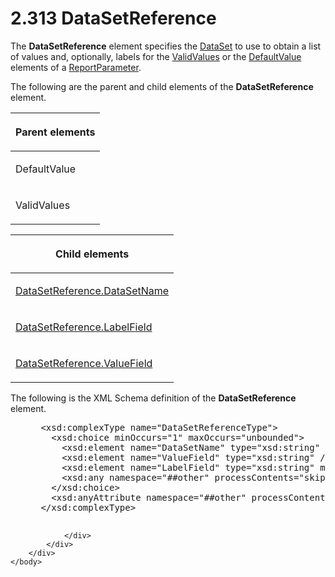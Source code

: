 <html dir="LTR" xmlns:mshelp="http://msdn.microsoft.com/mshelp" xmlns:ddue="http://ddue.schemas.microsoft.com/authoring/2003/5" xmlns:xlink="http://www.w3.org/1999/xlink" xmlns:tool="http://www.microsoft.com/tooltip">
    <head>
        <meta http-equiv="Content-Type" content="text/html; CHARSET=utf-8"></meta>
        <meta name="save" content="history"></meta>
        <title>2.313 DataSetReference</title>
        <xml>
            <mshelp:toctitle title="2.313 DataSetReference"></mshelp:toctitle>
            <mshelp:rltitle title="[MS-RDL]: DataSetReference"></mshelp:rltitle>
            <mshelp:keyword index="A" term="14445914-fcf4-4801-9768-5031c042097b"></mshelp:keyword>
            <mshelp:attr name="DCSext.ContentType" value="open specification"></mshelp:attr>
            <mshelp:attr name="AssetID" value="14445914-fcf4-4801-9768-5031c042097b"></mshelp:attr>
            <mshelp:attr name="TopicType" value="kbRef"></mshelp:attr>
            <mshelp:attr name="DCSext.Title" value="[MS-RDL]: DataSetReference" />
        </xml>
    </head>
    <body>
        <div id="header">
            <h1 class="heading">2.313 DataSetReference</h1>
        </div>
        <div id="mainSection">
            <div id="mainBody">
                <div id="allHistory" class="saveHistory"></div>
                <div id="sectionSection0" class="section" name="collapseableSection">
                    

<p>The <b>DataSetReference</b> element specifies the <a href="a14782b0-2e2f-4305-83a3-3de3fd750b6a.md">DataSet</a> to use to obtain a
list of values and, optionally, labels for the <a href="241ed24f-ce24-46dd-963a-734fdba1532c.md">ValidValues</a> or the <a href="c3ccf500-98a5-438c-8e4f-fc5cc4b8d508.md">DefaultValue</a> elements of a
<a href="7c3f4c83-9172-48db-94c1-693295c5d623.md">ReportParameter</a>.</p>

<p>The following are the parent and child elements of the <b>DataSetReference</b>
element.</p>

<table>
 <thead>
  <tr>
   <th>
   <p>Parent elements</p>
   </th>
  </tr>
 </thead>
 <tr>
  <td>
  <p>DefaultValue</p>
  </td>
 </tr>
 <tr>
  <td>
  <p>ValidValues</p>
  </td>
 </tr>
</table>

<p> </p>

<table>
 <thead>
  <tr>
   <th>
   <p>Child elements</p>
   </th>
  </tr>
 </thead>
 <tr>
  <td>
  <p><a href="819189ab-6aae-4ab3-9089-b27efaa860cb.md">DataSetReference.DataSetName</a>
  </p>
  </td>
 </tr>
 <tr>
  <td>
  <p><a href="54674aa8-a11d-4a94-96b8-a0074707324c.md">DataSetReference.LabelField</a>
  </p>
  </td>
 </tr>
 <tr>
  <td>
  <p><a href="f16d331e-31e7-4f4b-82aa-e1315ce00a2c.md">DataSetReference.ValueField</a>
  </p>
  </td>
 </tr>
</table>

<p>The following is the XML Schema definition of the <b>DataSetReference</b>
element.</p>

<dl>
<dd>
<div><pre> &lt;xsd:complexType name=&quot;DataSetReferenceType&quot;&gt;
   &lt;xsd:choice minOccurs=&quot;1&quot; maxOccurs=&quot;unbounded&quot;&gt;
     &lt;xsd:element name=&quot;DataSetName&quot; type=&quot;xsd:string&quot; /&gt;
     &lt;xsd:element name=&quot;ValueField&quot; type=&quot;xsd:string&quot; /&gt;
     &lt;xsd:element name=&quot;LabelField&quot; type=&quot;xsd:string&quot; minOccurs=&quot;0&quot; /&gt;
     &lt;xsd:any namespace=&quot;##other&quot; processContents=&quot;skip&quot; /&gt;
   &lt;/xsd:choice&gt;
   &lt;xsd:anyAttribute namespace=&quot;##other&quot; processContents=&quot;skip&quot; /&gt;
 &lt;/xsd:complexType&gt;
  
</pre></div>
</dd></dl>


                </div>
            </div>
        </div>
    </body>
</html>